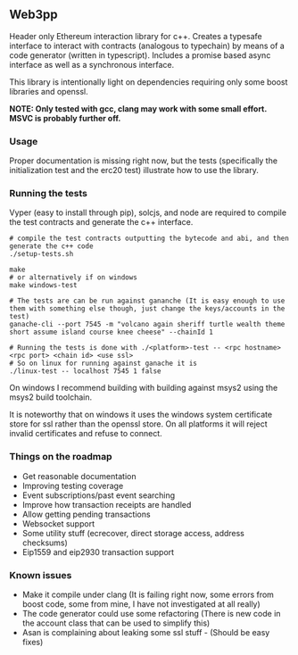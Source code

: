 ## Web3pp

Header only Ethereum interaction library for c++. Creates a typesafe interface to interact with contracts (analogous to typechain) by means of a code generator (written in typescript). Includes a promise based async interface as well as a synchronous interface.

This library is intentionally light on dependencies requiring only some boost libraries and openssl.

**NOTE: Only tested with gcc, clang may work with some small effort. MSVC is probably further off.**

### Usage

Proper documentation is missing right now, but the tests (specifically the initialization test and the erc20 test) illustrate how to use the library.

### Running the tests

Vyper (easy to install through pip), solcjs, and node are required to compile the test contracts and generate the c++ interface.

```
# compile the test contracts outputting the bytecode and abi, and then generate the c++ code
./setup-tests.sh

make
# or alternatively if on windows
make windows-test

# The tests are can be run against gananche (It is easy enough to use them with something else though, just change the keys/accounts in the test)
ganache-cli --port 7545 -m "volcano again sheriff turtle wealth theme short assume island course knee cheese" --chainId 1

# Running the tests is done with ./<platform>-test -- <rpc hostname> <rpc port> <chain id> <use ssl>
# So on linux for running against ganache it is
./linux-test -- localhost 7545 1 false
```

On windows I recommend building with building against msys2 using the msys2 build toolchain.

It is noteworthy that on windows it uses the windows system certificate store for ssl rather than the openssl store. On all platforms it will reject invalid certificates and refuse to connect.

### Things on the roadmap

* Get reasonable documentation
* Improving testing coverage
* Event subscriptions/past event searching
* Improve how transaction receipts are handled
* Allow getting pending transactions
* Websocket support
* Some utility stuff (ecrecover, direct storage access, address checksums)
* Eip1559 and eip2930 transaction support

### Known issues

* Make it compile under clang (It is failing right now, some errors from boost code, some from mine, I have not investigated at all really)
* The code generator could use some refactoring (There is new code in the account class that can be used to simplify this)
* Asan is complaining about leaking some ssl stuff - (Should be easy fixes)